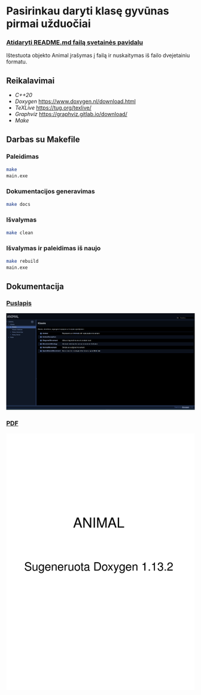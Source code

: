 # Pasirinkau daryti klasę gyvūnas pirmai užduočiai
### [Atidaryti README.md failą svetainės pavidalu](https://marokas2005.github.io/cpp-2025/)

Ištestuota objekto Animal įrašymas į failą ir nuskaitymas iš failo dvejetainiu formatu.

## Reikalavimai
* *C++20*
* *Doxygen* https://www.doxygen.nl/download.html
* *TeXLive* https://tug.org/texlive/
* *Graphviz* https://graphviz.gitlab.io/download/
* *Make*

## Darbas su Makefile

### Paleidimas
```bash
make
main.exe
```
### Dokumentacijos generavimas
```bash
make docs
```
### Išvalymas
```bash
make clean
```
### Išvalymas ir paleidimas iš naujo
```bash
make rebuild
main.exe
```
## Dokumentacija
### [Puslapis](docs\html\index.html)
[![View the full documentation (HTML)[docs]](htmlPreview.png)](docs\html\index.html)

### [PDF](documentation.pdf)
[![View the full documentation (PDF)[docs]](docsPreview.png)](documentation.pdf)